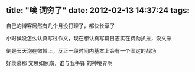 title: "唉 词穷了"
date: 2012-02-13 14:37:24
tags:
---

自己的博客居然有几个月没打理了，都快长草了

小时候没怎么认真写过作文，现在想认真写篇日志实在费劲扒拉，没文采

倒是天天泡在微博上，反正一段时间内基本上会有一个固定的战场

好羡慕那 文思如尿崩，谁与我争锋 的神境界啊